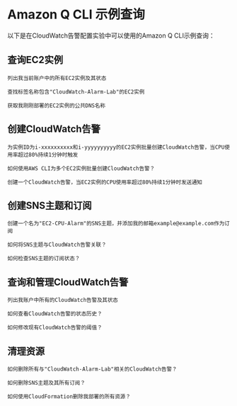 # Amazon Q CLI 示例查询

以下是在CloudWatch告警配置实验中可以使用的Amazon Q CLI示例查询：

## 查询EC2实例

```
列出我当前账户中的所有EC2实例及其状态
```

```
查找标签名称包含"CloudWatch-Alarm-Lab"的EC2实例
```

```
获取我刚刚部署的EC2实例的公共DNS名称
```

## 创建CloudWatch告警

```
为实例ID为i-xxxxxxxxxx和i-yyyyyyyyyy的EC2实例批量创建CloudWatch告警，当CPU使用率超过80%持续1分钟时触发
```

```
如何使用AWS CLI为多个EC2实例批量创建CloudWatch告警？
```

```
创建一个CloudWatch告警，当EC2实例的CPU使用率超过80%持续1分钟时发送通知
```

## 创建SNS主题和订阅

```
创建一个名为"EC2-CPU-Alarm"的SNS主题，并添加我的邮箱example@example.com作为订阅
```

```
如何将SNS主题与CloudWatch告警关联？
```

```
如何检查SNS主题的订阅状态？
```

## 查询和管理CloudWatch告警

```
列出我账户中所有的CloudWatch告警及其状态
```

```
如何查看CloudWatch告警的状态历史？
```

```
如何修改现有CloudWatch告警的阈值？
```

## 清理资源

```
如何删除所有与"CloudWatch-Alarm-Lab"相关的CloudWatch告警？
```

```
如何删除SNS主题及其所有订阅？
```

```
如何使用CloudFormation删除我部署的所有资源？
```
